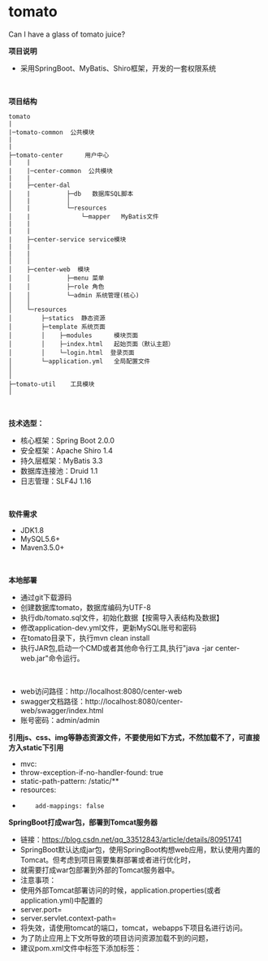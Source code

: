 # tomato
Can I have a glass of tomato juice?

**项目说明**
- 采用SpringBoot、MyBatis、Shiro框架，开发的一套权限系统
<br>

**项目结构** 
```
tomato
|
|─tomato-common  公共模块
|
|
├─tomato-center      用户中心
|    | 
|    |─center-common  公共模块
|    |
|    ├─center-dal
│    |          ├─db   数据库SQL脚本
│    |          │ 
│    |          └─resources 
│    |              └─mapper   MyBatis文件
|    | 
|    |
|    ├─center-service service模块
|    |
|    |
│    │ 
│    ├─center-web  模块
│    │          ├─menu 菜单
│    │          ├─role 角色
│    │          └─admin 系统管理(核心)
│    │ 
│    └─resources 
│        ├─statics  静态资源
│        ├─template 系统页面
│        │    ├─modules      模块页面
│        │    ├─index.html   起始页面（默认主题）
│        │    └─login.html  登录页面
│        └─application.yml   全局配置文件
│     
│
├─tomato-util    工具模块
│
```

<br>

 **技术选型：** 
- 核心框架：Spring Boot 2.0.0
- 安全框架：Apache Shiro 1.4
- 持久层框架：MyBatis 3.3
- 数据库连接池：Druid 1.1
- 日志管理：SLF4J 1.16

<br>

 **软件需求** 
- JDK1.8
- MySQL5.6+
- Maven3.5.0+

<br>

 **本地部署**
- 通过git下载源码
- 创建数据库tomato，数据库编码为UTF-8
- 执行db/tomato.sql文件，初始化数据【按需导入表结构及数据】
- 修改application-dev.yml文件，更新MySQL账号和密码
- 在tomato目录下，执行mvn clean install
- 执行JAR包,启动一个CMD或者其他命令行工具,执行"java -jar center-web.jar"命令运行。
<br>

- web访问路径：http://localhost:8080/center-web
- swagger文档路径：http://localhost:8080/center-web/swagger/index.html
- 账号密码：admin/admin

**引用js、css、img等静态资源文件，不要使用如下方式，不然加载不了，可直接方入static下引用**
-  mvc:
-    throw-exception-if-no-handler-found: true
-    static-path-pattern: /static/**
-  resources:
-         add-mappings: false

**SpringBoot打成war包，部署到Tomcat服务器**
- 链接：https://blog.csdn.net/qq_33512843/article/details/80951741
- SpringBoot默认达成jar包，使用SpringBoot构想web应用，默认使用内置的Tomcat。但考虑到项目需要集群部署或者进行优化时，
- 就需要打成war包部署到外部的Tomcat服务器中。
- 注意事项：
- 使用外部Tomcat部署访问的时候，application.properties(或者application.yml)中配置的
- server.port=
- server.servlet.context-path=
- 将失效，请使用tomcat的端口，tomcat，webapps下项目名进行访问。
- 为了防止应用上下文所导致的项目访问资源加载不到的问题，
- 建议pom.xml文件中<build></build>标签下添加<finalName></finalName>标签：




